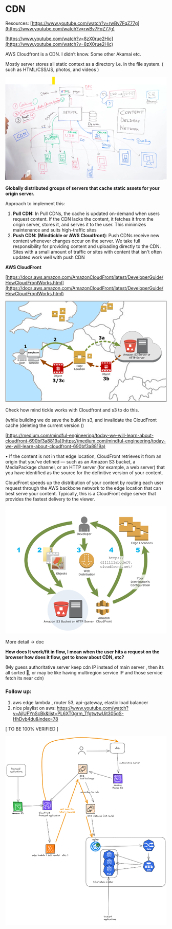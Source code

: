 # CDN

Resources: 
[https://www.youtube.com/watch?v=rwBv7FqZ77g](https://www.youtube.com/watch?v=rwBv7FqZ77g)

[https://www.youtube.com/watch?v=8zX0rue2Hic](https://www.youtube.com/watch?v=8zX0rue2Hic)

AWS Cloudfront is a CDN. I didn’t know. Some other Akamai etc.

Mostly server stores all static context as a directory i.e. in the file system. ( such as HTML/CSS/JS, photos, and videos )

![Untitled](./images/Untitled.png)

**Globally distributed groups of servers that cache static assets for your origin server.**

Approach to implement this:

1. **Pull CDN:**  In Pull CDNs, the cache is updated on-demand when users request content. If the CDN lacks the content, it fetches it from the origin server, stores it, and serves it to the user. This minimizes maintenance and suits high-traffic sites
2. **Push CDN: (Mindtickle or AWS Cloudfront)**: Push CDNs receive new content whenever changes occur on the server. We take full responsibility for providing content and uploading directly to the CDN. Sites with a small amount of traffic or sites with content that isn't often updated work well with push CDN

**AWS CloudFront**

[https://docs.aws.amazon.com/AmazonCloudFront/latest/DeveloperGuide/HowCloudFrontWorks.html](https://docs.aws.amazon.com/AmazonCloudFront/latest/DeveloperGuide/HowCloudFrontWorks.html)

![Untitled](./images/Untitled%201.png)

Check how mind tickle works with Cloudfront and s3 to do this. 

(while building we do save the build in s3, and invalidate the CloudFront cache (deleting the current version ))

[https://medium.com/mindful-engineering/today-we-will-learn-about-cloudfront-690bf3a8819a](https://medium.com/mindful-engineering/today-we-will-learn-about-cloudfront-690bf3a8819a)

• If the content is not in that edge location, CloudFront retrieves it from an origin that you’ve defined — such as an Amazon S3 bucket, a MediaPackage channel, or an HTTP server (for example, a web server) that you have identified as the source for the definitive version of your content.

CloudFront speeds up the distribution of your content by routing each user request through the AWS backbone network to the edge location that can best serve your content. Typically, this is a CloudFront edge server that provides the fastest delivery to the viewer.

![Untitled](./images/Untitled%202.png)

More detail → doc

**How does It work/fit in flow, I mean when the user hits a request on the browser how does it flow, get to know about CDN, etc?** 

(My guess authoritative server keep cdn IP instead of main server , then its all sorted 🤔, or may be like having multiregion service IP and those  service fetch its near cdn)


### Follow up:
1. aws edge lambda , router 53, api-gateway, elastic load balancer
2. nice playlist on aws: https://www.youtube.com/watch?v=AjlUFYnScBk&list=PL6XT0grm_TfgtwtwUit305qS-HhDvb4du&index=78

[ TO BE 100% VERIFIED ]

![alt_text](./images/img.png)



